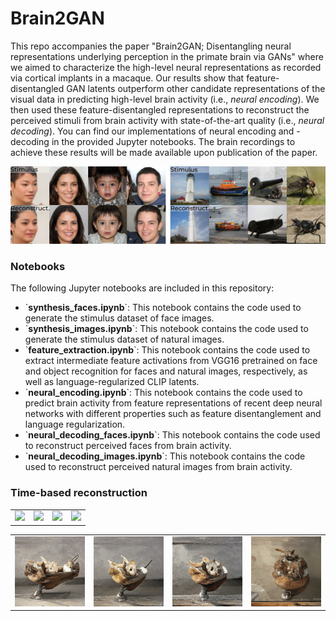 # Brain2GAN

This repo accompanies the paper "Brain2GAN; Disentangling neural representations underlying perception in the primate brain via GANs" where we aimed to characterize the high-level neural representations as recorded via cortical implants in a macaque. Our results show that feature-disentangled GAN latents outperform other candidate representations of the visual data in predicting high-level brain activity (i.e., _neural encoding_). We then used these feature-disentangled representations to reconstruct the perceived stimuli from brain activity with state-of-the-art quality (i.e., _neural decoding_). You can find our implementations of neural encoding and -decoding in the provided Jupyter notebooks. The brain recordings to achieve these results will be made available upon publication of the paper.

<img src="https://github.com/neuralcodinglab/brain2gan/blob/main/media/img.png" alt="stim-recon"/>


### Notebooks
The following Jupyter notebooks are included in this repository:

<ul>
  <li>`<b>synthesis_faces.ipynb</b>`: This notebook contains the code used to generate the stimulus dataset of face images.</li>
  <li>`<b>synthesis_images.ipynb</b>`: This notebook contains the code used to generate the stimulus dataset of natural images.</li>
  <li>`<b>feature_extraction.ipynb</b>`: This notebook contains the code used to extract intermediate feature activations from VGG16 pretrained on face and object recognition for faces and natural images, respectively, as well as language-regularized CLIP latents.</li>
  <li>`<b>neural_encoding.ipynb</b>`: This notebook contains the code used to predict brain activity from feature representations of recent deep neural networks with different properties such as feature disentanglement and language regularization.</li>
  <li>`<b>neural_decoding_faces.ipynb</b>`: This notebook contains the code used to reconstruct perceived faces from brain activity.</li>
  <li>`<b>neural_decoding_images.ipynb</b>`: This notebook contains the code used to reconstruct perceived natural images from brain activity.</li>
</ul>

### Time-based reconstruction 

<table>
  <tr>
    <td><img src="https://github.com/neuralcodinglab/brain2gan/blob/main/media/0093.gif" width="175"></td>
    <td><img src="https://github.com/neuralcodinglab/brain2gan/blob/main/media/0018.gif" width="175"></td>
    <td><img src="https://github.com/neuralcodinglab/brain2gan/blob/main/media/0038.gif" width="175"></td>
    <td><img src="https://github.com/neuralcodinglab/brain2gan/blob/main/media/0001.gif" width="175"></td>
  </tr>
</table>

<table>
  <tr>
    <td><img src="https://github.com/neuralcodinglab/brain2gan/blob/main/media/_0094.gif" width="175"></td>
    <td><img src="https://github.com/neuralcodinglab/brain2gan/blob/main/media/_0197.gif" width="175"></td>
    <td><img src="https://github.com/neuralcodinglab/brain2gan/blob/main/media/_0081.gif" width="175"></td>
    <td><img src="https://github.com/neuralcodinglab/brain2gan/blob/main/media/_0114.gif" width="175"></td>
  </tr>
</table>
